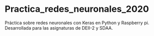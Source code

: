 # Practica_redes_neuronales_2020
Práctica sobre redes neuronales con Keras en Python y Raspberry pi. Desarrollada para las asignaturas de DEII-2 y SDAA.
